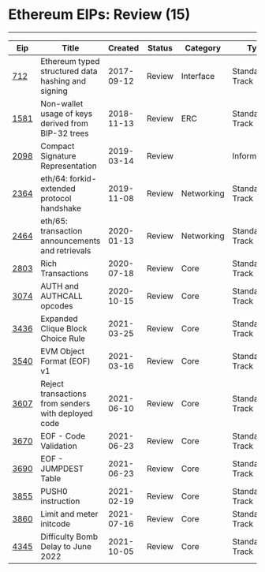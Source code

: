 
# Ethereum EIPs: Review (15)
---
| Eip                  | Title                                               | Created    | Status | Category   | Type            |
| -------------------- | --------------------------------------------------- | ---------- | ------ | ---------- | --------------- |
| [712](/eip-712.md)   | Ethereum typed structured data hashing and signing  | 2017-09-12 | Review | Interface  | Standards Track |
| [1581](/eip-1581.md) | Non-wallet usage of keys derived from BIP-32 trees  | 2018-11-13 | Review | ERC        | Standards Track |
| [2098](/eip-2098.md) | Compact Signature Representation                    | 2019-03-14 | Review |            | Informational   |
| [2364](/eip-2364.md) | eth/64: forkid-extended protocol handshake          | 2019-11-08 | Review | Networking | Standards Track |
| [2464](/eip-2464.md) | eth/65: transaction announcements and retrievals    | 2020-01-13 | Review | Networking | Standards Track |
| [2803](/eip-2803.md) | Rich Transactions                                   | 2020-07-18 | Review | Core       | Standards Track |
| [3074](/eip-3074.md) | AUTH and AUTHCALL opcodes                           | 2020-10-15 | Review | Core       | Standards Track |
| [3436](/eip-3436.md) | Expanded Clique Block Choice Rule                   | 2021-03-25 | Review | Core       | Standards Track |
| [3540](/eip-3540.md) | EVM Object Format (EOF) v1                          | 2021-03-16 | Review | Core       | Standards Track |
| [3607](/eip-3607.md) | Reject transactions from senders with deployed code | 2021-06-10 | Review | Core       | Standards Track |
| [3670](/eip-3670.md) | EOF - Code Validation                               | 2021-06-23 | Review | Core       | Standards Track |
| [3690](/eip-3690.md) | EOF - JUMPDEST Table                                | 2021-06-23 | Review | Core       | Standards Track |
| [3855](/eip-3855.md) | PUSH0 instruction                                   | 2021-02-19 | Review | Core       | Standards Track |
| [3860](/eip-3860.md) | Limit and meter initcode                            | 2021-07-16 | Review | Core       | Standards Track |
| [4345](/eip-4345.md) | Difficulty Bomb Delay to June 2022                  | 2021-10-05 | Review | Core       | Standards Track |

    